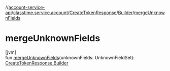 //[account-service-api](../../../../index.md)/[classtime.service.account](../../index.md)/[CreateTokenResponse](../index.md)/[Builder](index.md)/[mergeUnknownFields](merge-unknown-fields.md)

# mergeUnknownFields

[jvm]\
fun [mergeUnknownFields](merge-unknown-fields.md)(unknownFields: UnknownFieldSet): [CreateTokenResponse.Builder](index.md)
